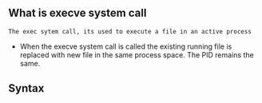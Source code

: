 ## What is execve system call

    The exec sytem call, its used to execute a file in an active process

- When the execve system call is called the existing running file is replaced with new file in the same process space.
The PID remains the same.

## Syntax

